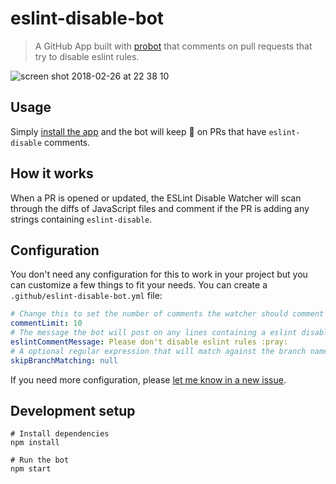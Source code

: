 # eslint-disable-bot

> A GitHub App built with [probot](https://github.com/probot/probot) that comments on pull requests that try to disable eslint rules.

![screen shot 2018-02-26 at 22 38 10](https://user-images.githubusercontent.com/318208/36699828-d1a92b82-1b45-11e8-9a4d-91da0852d7da.png)

## Usage

Simply [install the app](https://github.com/apps/eslint-disable-watcher) and the bot will keep 👀 on PRs that have `eslint-disable` comments.

## How it works

When a PR is opened or updated, the ESLint Disable Watcher will scan through the diffs of JavaScript files and comment if the PR is adding any strings containing `eslint-disable`.

## Configuration

You don't need any configuration for this to work in your project but you can customize a few things to fit your needs. You can create a `.github/eslint-disable-bot.yml` file:

```yml
# Change this to set the number of comments the watcher should comment on a given PR.
commentLimit: 10
# The message the bot will post on any lines containing a eslint disable comment.
eslintCommentMessage: Please don't disable eslint rules :pray:
# A optional regular expression that will match against the branch name and not comment on it if it matches.
skipBranchMatching: null
```

If you need more configuration, please [let me know in a new issue](https://github.com/koddsson/eslint-disable-probot/issues/new?title=[Config]&body=Can%20you%20please%20add%20the%20___%20config%20option).


## Development setup

```
# Install dependencies
npm install

# Run the bot
npm start
```

